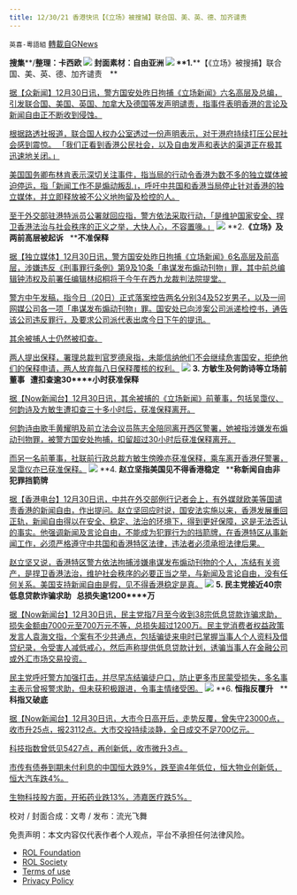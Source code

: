 ```yaml
---
title: 12/30/21 香港快讯【《立场》被搜捕】联合国、美、英、德、加齐谴责
---
```

`英喜-粵語組` [轉載自GNews](https://gnews.org/zh-hans/1805534/)

**搜集****/****整理：卡西欧**
![](https://assets.gnews.org/wp-content/uploads/2021/12/1230fenmian.jpg)
封面素材：自由亚洲
![](https://assets.gnews.org/wp-content/uploads/2021/12/Screen-Shot-2021-12-30-at-10.04.31-AM.png)
**1.****【《立场》被搜捕】联合国、美、英、德、加齐谴责　**

[据【众新闻】12月30日讯，警方国安处昨日拘捕《立场新闻》六名高层及总编，引发联合国、美国、英国、加拿大及德国等发声明谴责，指事件表明香港的言论及新闻自由正不断收到侵蚀。](https://www.hkcnews.com/article/49775/立場新聞-聯合國人權委員會-中國外交部-49781/【《立場》被搜捕】聯合國、美、英、德、加齊譴責-中方反駁：港警依法行事，不容歪曲)

[根据路透社报道，联合国人权办公室透过一份声明表示，对于港府持续打压公民社会感到震惊。 「我们正看到香港公民社会，以及自由发声和表达的渠道正在极其迅速地关闭。」](https://www.hkcnews.com/article/49775/立場新聞-聯合國人權委員會-中國外交部-49781/【《立場》被搜捕】聯合國、美、英、德、加齊譴責-中方反駁：港警依法行事，不容歪曲)

[美国国务卿布林肯表示深切关注事件，指当局的行动令香港为数不多的独立媒体被迫停运，指「新闻工作不是煽动叛乱」，呼吁中共国和香港当局停止针对香港的独立媒体，并立即释放被不公义地拘留及检控的人。](https://www.hkcnews.com/article/49775/立場新聞-聯合國人權委員會-中國外交部-49781/【《立場》被搜捕】聯合國、美、英、德、加齊譴責-中方反駁：港警依法行事，不容歪曲)

[至于外交部驻港特派员公署就回应指，警方依法采取行动，「是维护国家安全、捍卫香港法治与社会秩序的正义之举，大快人心，不容置喙。」](https://www.hkcnews.com/article/49775/立場新聞-聯合國人權委員會-中國外交部-49781/【《立場》被搜捕】聯合國、美、英、德、加齊譴責-中方反駁：港警依法行事，不容歪曲)
![](https://assets.gnews.org/wp-content/uploads/2021/12/Screen-Shot-2021-12-30-at-10.04.40-AM.png)
**2.****《立场》及两前高层被起诉****   ****不准保释**

[据【独立媒体】12月30日讯，警方国安处昨日拘捕《立场新闻》6名高层及前高层，涉嫌违反《刑事罪行条例》第9及10条「串谋发布煽动刊物」罪，其中前总编辑钟沛权及前署任编辑林绍桐将于今午在西九龙裁判法院提堂。](https://t.me/inmediahknet/15400)

[警方中午发稿，指今日（20日）正式落案控告两名分别34及52岁男子，以及一间网媒公司各一项「串谋发布煽动刊物」罪。国安处已向涉案公司派递检控书，通告该公司违反罪行，及要求公司派代表出席今日下午的提讯。](https://t.me/inmediahknet/15400)

[其余被捕人士仍然被扣查。](https://t.me/inmediahknet/15400)

[两人提出保释，署理总裁判官罗德泉指，未能信纳他们不会继续危害国安，拒绝他们的保释申请，两人放弃每八日保释覆核的权利。](https://t.me/inmediahknet/15400)
![](https://assets.gnews.org/wp-content/uploads/2021/12/Screen-Shot-2021-12-30-at-10.04.54-AM.png)
**3. ****方敏生及何韵诗等立场前董事****   ****遭扣查逾****30****小时获准保释**

[据【Now新闻台】12月30日讯，其余被捕的《立场新闻》前董事，包括吴霭仪、何韵诗及方敏生遭扣查三十多小时后，获准保释离开。](https://news.now.com/home/local/player?newsId=461658)

[何韵诗由歌手黄耀明及前立法会议员陈志全陪同离开西区警署，她被指涉嫌发布煽动刊物罪，被警方国安处拘捕，扣留超过30小时后获准保释离开。](https://news.now.com/home/local/player?newsId=461658)

[而另一名前董事，社联前行政总裁方敏生傍晚亦获准保释，乘车离开香港仔警署，吴霭仪亦已获准保释。](https://news.now.com/home/local/player?newsId=461658)
![](https://assets.gnews.org/wp-content/uploads/2021/12/Screen-Shot-2021-12-30-at-10.05.04-AM.png)
**4. ****赵立坚指美国见不得香港稳定****   ****称新闻自由非犯罪挡箭牌**

[据【香港电台】12月30日讯，中共在外交部例行记者会上，有外媒就欧美等国谴责香港的新闻自由，作出提问。赵立坚回应时说，国安法实施以来，香港发展重回正轨，新闻自由得以在安全、稳定、法治的环境下，得到更好保障，这是无法否认的事实。他强调新闻及言论自由，不能成为犯罪行为的挡箭牌，在香港特区从事新闻工作，必须严格遵守中共国和香港特区法律，违法者必须承担法律后果。](https://news.rthk.hk/rthk/ch/component/k2/1626604-20211230.htm)

[赵立坚又说，香港特区警方依法拘捕涉嫌串谋发布煽动刊物的个人，冻结有关资产，是捍卫香港法治，维护社会秩序的必要正当之举，与新闻及言论自由，没有任何关系。美国支持新闻自由是假，见不得香港稳定是真。](https://news.rthk.hk/rthk/ch/component/k2/1626604-20211230.htm)
![](https://assets.gnews.org/wp-content/uploads/2021/12/Screen-Shot-2021-12-30-at-10.05.13-AM.png)
**5. ****民主党接近****40****宗低息贷款诈骗求助****   ****总损失逾****1200****万**

[据【Now新闻台】12月30日讯，民主党指7月至今收到38宗低息贷款诈骗求助，损失金额由7000元至700万元不等，总损失超过1200万。民主党消费者权益政策发言人袁海文指，个案有不少共通点，包括骗徒来电时已掌握当事人个人资料及借贷纪录，令受害人减低戒心，然后声称提供低息贷款计划，诱骗当事人在金融公司或外汇市场交易投资。](https://news.now.com/home/local/player?newsId=461636)

[民主党呼吁警方加强打击，并尽早冻结骗徒户口，防止更多市民蒙受损失，多名事主表示曾报警求助，但未获积极跟进，令事主情绪受困。](https://news.now.com/home/local/player?newsId=461636)
![](https://assets.gnews.org/wp-content/uploads/2021/12/Screen-Shot-2021-12-30-at-10.05.23-AM.png)
**6. ****恒指反覆升****   ****科指又破底**

[据【Now新闻台】12月30日讯，大市今日高开后，走势反覆，曾失守23000点，收市升25点，报23112点。大市交投持续淡静，全日成交不足700亿元。](https://news.now.com/home/finance/player?newsId=461645)

[科技指数曾低见5427点，再创新低，收市微升3点。](https://news.now.com/home/finance/player?newsId=461645)

[市传有债券到期未付利息的中国恒大跌9%，跌至逾4年低位，恒大物业创新低，恒大汽车跌4%。](https://news.now.com/home/finance/player?newsId=461645)

[生物科技股方面，开拓药业跌13%，沛嘉医疗跌5%。](https://news.now.com/home/finance/player?newsId=461645)

校对 / 封面合成：文粤 / 发布：流光飞舞

 

免责声明：本文内容仅代表作者个人观点，平台不承担任何法律风险。

- [ROL Foundation](https://rolfoundation.org/)
- [ROL Society](https://rolsociety.org/)
- [Terms of use](https://gnews.org/terms-of-use-3/)
- [Privacy Policy](https://gnews.org/privacy-policy/)

